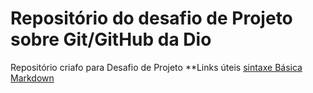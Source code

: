 # Repositório do desafio de Projeto sobre Git/GitHub da Dio
Repositório criafo para Desafio de Projeto
**Links úteis
[sintaxe Básica Markdown](https://www.markdownguide.org/basic-syntax/)
